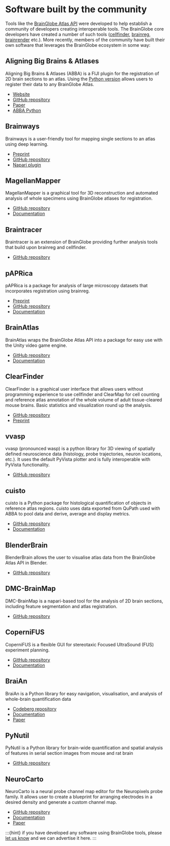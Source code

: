 # Software built by the community

Tools like the [BrainGlobe Atlas API](/documentation/brainglobe-atlasapi/index) were developed to help establish a community of 
developers creating interoperable tools. The BrainGlobe core developers have created a number of such tools
([cellfinder](/documentation/cellfinder/index), [brainreg](/documentation/brainreg/index), 
[brainrender](/documentation/brainrender/index) etc.). More recently, members of the community have built their own 
software that leverages the BrainGlobe ecosystem in some way:

## Aligning Big Brains & Atlases
Aligning Big Brains & Atlases (ABBA) is a FIJI plugin for the registration of 2D brain sections to an atlas. Using 
the [Python version](https://github.com/BIOP/abba_python) allows users to register their data to any BrainGlobe Atlas. 
- [Website](https://biop.github.io/ijp-imagetoatlas/registration.html)
- [GitHub repository](https://github.com/BIOP/ijp-imagetoatlas)
- [Paper](https://doi.org/10.1016/j.celrep.2025.115876)
- [ABBA Python](https://github.com/BIOP/abba_python)

## Brainways
Brainways is a user-friendly tool for mapping single sections to an atlas using deep learning. 

- [Preprint](https://www.biorxiv.org/content/10.1101/2023.05.25.542252v1)
- [GitHub repository](https://github.com/bkntr/brainways)
- [Napari plugin](https://github.com/bkntr/napari-brainways)

## MagellanMapper
MagellanMapper is a graphical tool for 3D reconstruction and automated analysis of whole specimens using BrainGlobe 
atlases for registration. 
- [GitHub repository](https://github.com/sanderslab/magellanmapper)
- [Documentation](https://magellanmapper.readthedocs.io/en/latest/)


## Braintracer
Braintracer is an extension of BrainGlobe providing further analysis tools that build upon brainreg and cellfinder.
- [GitHub repository](https://github.com/samclothier/braintracer)

## pAPRica
pAPRica is a package for analysis of large microscopy datasets that incorporates registration using brainreg.
- [Preprint](https://www.biorxiv.org/content/10.1101/2023.01.27.525687v1)
- [GitHub repository](https://github.com/WyssCenter/pAPRica)
- [Documentation](https://wysscenter.github.io/pAPRica/index.html)

## BrainAtlas
BrainAtlas wraps the BrainGlobe Atlas API into a package for easy use with the Unity video game engine.
- [GitHub repository](https://github.com/VirtualBrainLab/BrainAtlas/)
- [Documentation](https://virtualbrainlab.org/misc/brain_atlas.html)

## ClearFinder
ClearFinder is a graphical user interface that allows users without programming experience to use cellfinder and ClearMap for cell counting and reference atlas annotation of the whole volume of adult tissue-cleared mouse brains. Basic statistics and visualization round up the analysis.
- [GitHub repository](https://github.com/stegiopast/ClearFinder)
- [Preprint](https://www.biorxiv.org/content/10.1101/2024.06.21.599877v1)

## vvasp
vvasp (pronounced wasp) is a python library for 3D viewing of spatially defined neuroscience data (histology, probe trajectories, neuron locations, etc.).  It uses the default PyVista plotter and is fully interoperable with PyVista functionality.
- [GitHub repository](https://github.com/spkware/vvasp)

## cuisto
cuisto is a Python package for histological quantification of objects in reference atlas regions.
cuisto uses data exported from QuPath used with ABBA to pool data and derive, average and display metrics.
- [GitHub repository](https://github.com/TeamNCMC/cuisto)
- [Documentation](https://teamncmc.github.io/cuisto)

## BlenderBrain
BlenderBrain allows the user to visualise atlas data from the BrainGlobe Atlas API in Blender.
- [GitHub repository](https://github.com/ArtemKirsanov/BlenderBrain)

## DMC-BrainMap
DMC-BrainMap is a napari-based tool for the analysis of 2D brain sections, including feature segmentation and atlas registration. 
- [GitHub repository](https://github.com/hejDMC/napari-dmc-brainmap)

## CoperniFUS
CoperniFUS is a flexible GUI for stereotaxic Focused UltraSound (FUS) experiment planning.
- [GitHub repository](https://github.com/Tomaubier/CoperniFUS)
- [Documentation](https://copernifus.readthedocs.io/en/latest/index.html)

## BraiAn
BraiAn is a Python library for easy navigation, visualisation, and analysis of whole-brain quantification data
- [Codeberg repository](https://codeberg.org/SilvaLab/BraiAn)
- [Documentation](https://silvalab.codeberg.page/BraiAn)
- [Paper](https://doi.org/10.1016/j.celrep.2025.115876)

## PyNutil
PyNutil is a Python library for brain-wide quantification and spatial analysis of features in serial section images from mouse and rat brain
- [GitHub repository](https://github.com/Neural-Systems-at-UIO/PyNutil)

## NeuroCarto
NeuroCarto is a neural probe channel map editor for the Neuropixels probe family. It allows user to create a blueprint for arranging electrodes in a desired density and generate a custom channel map.
- [GitHub repository](https://github.com/AntonioST/NeuroCarto)
- [Documentation](https://neurocarto.readthedocs.io/en/latest/)
- [Paper](https://doi.org/10.1007/s12021-024-09705-2)

:::{hint}
if you have developed any software using BrainGlobe tools, please [let us know](../contact) and we can advertise it here. 
:::
